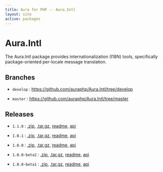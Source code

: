 ```yaml
---
title: Aura for PHP -- Aura.Intl
layout: site
active: packages
---
```


Aura.Intl
=========

The Aura.Intl package provides internationalization (I18N) tools, specifically
package-oriented per-locale message translation.

Branches
--------

- `develop` : <https://github.com/auraphp/Aura.Intl/tree/develop>

- `master` : <https://github.com/auraphp/Aura.Intl/tree/master>

Releases
--------

- `1.1.0` : [.zip](https://github.com/auraphp/Aura.Intl/zipball/1.1.0), [.tar.gz](https://github.com/auraphp/Aura.Intl/tarball/1.1.0), [readme](1.1.0/), [api](1.1.0/api/)

- `1.0.1` : [.zip](https://github.com/auraphp/Aura.Intl/zipball/1.0.1), [.tar.gz](https://github.com/auraphp/Aura.Intl/tarball/1.0.1), [readme](1.0.1/), [api](1.0.1/api/)

- `1.0.0` : [.zip](https://github.com/auraphp/Aura.Intl/zipball/1.0.0), [.tar.gz](https://github.com/auraphp/Aura.Intl/tarball/1.0.0), [readme](1.0.0/), [api](1.0.0/api/)

- `1.0.0-beta2` : [.zip](https://github.com/auraphp/Aura.Intl/zipball/1.0.0-beta2), [.tar.gz](https://github.com/auraphp/Aura.Intl/tarball/1.0.0-beta2), [readme](1.0.0-beta2/), [api](1.0.0-beta2/api/)

- `1.0.0-beta1` : [.zip](https://github.com/auraphp/Aura.Intl/zipball/1.0.0-beta1), [.tar.gz](https://github.com/auraphp/Aura.Intl/tarball/1.0.0-beta1), [readme](1.0.0-beta1/), [api](1.0.0-beta1/api/)
